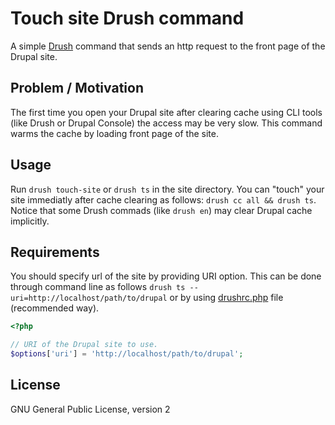 # Touch site Drush command

A simple [Drush](https://github.com/drush-ops/drush) command that sends an http request to the front page of the Drupal site.

## Problem / Motivation
The first time you open your Drupal site after clearing cache using CLI tools (like Drush or Drupal Console) the access may be very slow. This command warms the cache by loading front page of the site.

## Usage
Run `drush touch-site` or `drush ts` in the site directory. You can "touch" your site immediatly after cache clearing as follows: `drush cc all && drush ts`. Notice that some Drush commads (like `drush en`) may clear Drupal cache implicitly.

## Requirements
You should specify url of the site by providing URI option. This can be done through command line as follows `drush ts --uri=http://localhost/path/to/drupal` or by using [drushrc.php](http://api.drush.org/api/drush/examples!example.drushrc.php/master) file (recommended way).
```php
<?php

// URI of the Drupal site to use.
$options['uri'] = 'http://localhost/path/to/drupal';
```
##  License
GNU General Public License, version 2




